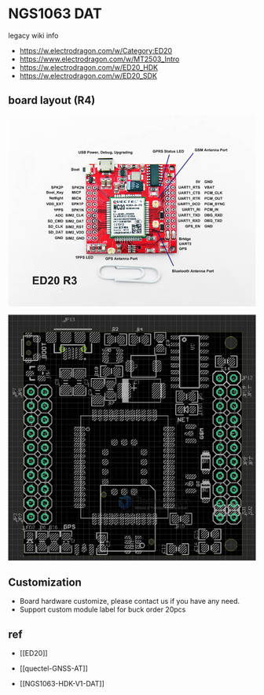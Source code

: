 
# NGS1063 DAT



legacy wiki info 

- https://w.electrodragon.com/w/Category:ED20
- https://www.electrodragon.com/w/MT2503_Intro
- https://w.electrodragon.com/w/ED20_HDK
- https://w.electrodragon.com/w/ED20_SDK


## board layout (R4)

![](2023-12-11-18-53-22.png)

![](2023-12-11-18-57-49.png)


## Customization 

- Board hardware customize, please contact us if you have any need.
- Support custom module label for buck order 20pcs


## ref 

- [[ED20]]
- [[quectel-GNSS-AT]]


- [[NGS1063-HDK-V1-DAT]]